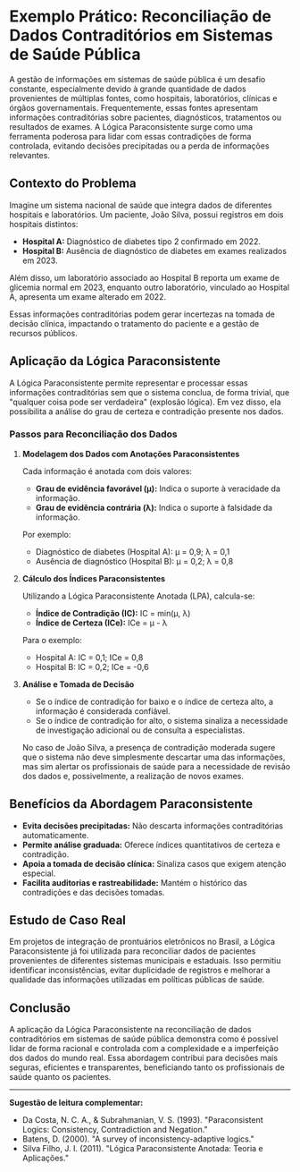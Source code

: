 
# Exemplo Prático: Reconciliação de Dados Contraditórios em Sistemas de Saúde Pública

A gestão de informações em sistemas de saúde pública é um desafio constante, especialmente devido à grande quantidade de dados provenientes de múltiplas fontes, como hospitais, laboratórios, clínicas e órgãos governamentais. Frequentemente, essas fontes apresentam informações contraditórias sobre pacientes, diagnósticos, tratamentos ou resultados de exames. A Lógica Paraconsistente surge como uma ferramenta poderosa para lidar com essas contradições de forma controlada, evitando decisões precipitadas ou a perda de informações relevantes.

## Contexto do Problema

Imagine um sistema nacional de saúde que integra dados de diferentes hospitais e laboratórios. Um paciente, João Silva, possui registros em dois hospitais distintos:

- **Hospital A:** Diagnóstico de diabetes tipo 2 confirmado em 2022.
- **Hospital B:** Ausência de diagnóstico de diabetes em exames realizados em 2023.

Além disso, um laboratório associado ao Hospital B reporta um exame de glicemia normal em 2023, enquanto outro laboratório, vinculado ao Hospital A, apresenta um exame alterado em 2022.

Essas informações contraditórias podem gerar incertezas na tomada de decisão clínica, impactando o tratamento do paciente e a gestão de recursos públicos.

## Aplicação da Lógica Paraconsistente

A Lógica Paraconsistente permite representar e processar essas informações contraditórias sem que o sistema conclua, de forma trivial, que "qualquer coisa pode ser verdadeira" (explosão lógica). Em vez disso, ela possibilita a análise do grau de certeza e contradição presente nos dados.

### Passos para Reconciliação dos Dados

1. **Modelagem dos Dados com Anotações Paraconsistentes**

   Cada informação é anotada com dois valores:
   - **Grau de evidência favorável (μ):** Indica o suporte à veracidade da informação.
   - **Grau de evidência contrária (λ):** Indica o suporte à falsidade da informação.

   Por exemplo:
   - Diagnóstico de diabetes (Hospital A): μ = 0,9; λ = 0,1
   - Ausência de diagnóstico (Hospital B): μ = 0,2; λ = 0,8

2. **Cálculo dos Índices Paraconsistentes**

   Utilizando a Lógica Paraconsistente Anotada (LPA), calcula-se:
   - **Índice de Contradição (IC):** IC = min(μ, λ)
   - **Índice de Certeza (ICe):** ICe = μ - λ

   Para o exemplo:
   - Hospital A: IC = 0,1; ICe = 0,8
   - Hospital B: IC = 0,2; ICe = -0,6

3. **Análise e Tomada de Decisão**

   - Se o índice de contradição for baixo e o índice de certeza alto, a informação é considerada confiável.
   - Se o índice de contradição for alto, o sistema sinaliza a necessidade de investigação adicional ou de consulta a especialistas.

   No caso de João Silva, a presença de contradição moderada sugere que o sistema não deve simplesmente descartar uma das informações, mas sim alertar os profissionais de saúde para a necessidade de revisão dos dados e, possivelmente, a realização de novos exames.

## Benefícios da Abordagem Paraconsistente

- **Evita decisões precipitadas:** Não descarta informações contraditórias automaticamente.
- **Permite análise graduada:** Oferece índices quantitativos de certeza e contradição.
- **Apoia a tomada de decisão clínica:** Sinaliza casos que exigem atenção especial.
- **Facilita auditorias e rastreabilidade:** Mantém o histórico das contradições e das decisões tomadas.

## Estudo de Caso Real

Em projetos de integração de prontuários eletrônicos no Brasil, a Lógica Paraconsistente já foi utilizada para reconciliar dados de pacientes provenientes de diferentes sistemas municipais e estaduais. Isso permitiu identificar inconsistências, evitar duplicidade de registros e melhorar a qualidade das informações utilizadas em políticas públicas de saúde.

## Conclusão

A aplicação da Lógica Paraconsistente na reconciliação de dados contraditórios em sistemas de saúde pública demonstra como é possível lidar de forma racional e controlada com a complexidade e a imperfeição dos dados do mundo real. Essa abordagem contribui para decisões mais seguras, eficientes e transparentes, beneficiando tanto os profissionais de saúde quanto os pacientes.

___

**Sugestão de leitura complementar:**  
- Da Costa, N. C. A., & Subrahmanian, V. S. (1993). "Paraconsistent Logics: Consistency, Contradiction and Negation."  
- Batens, D. (2000). "A survey of inconsistency-adaptive logics."  
- Silva Filho, J. I. (2011). "Lógica Paraconsistente Anotada: Teoria e Aplicações."

